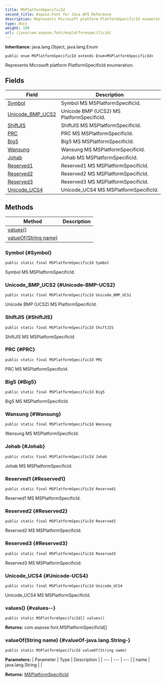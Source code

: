 ```yaml
---
title: MSPlatformSpecificId
second_title: Aspose.Font for Java API Reference
description: Represents Microsoft platform PlatformSpecificId enumeration.
type: docs
weight: 109
url: /java/com.aspose.font/msplatformspecificid/
---
```

**Inheritance:**
java.lang.Object, java.lang.Enum
```
public enum MSPlatformSpecificId extends Enum<MSPlatformSpecificId>
```

Represents Microsoft platform PlatformSpecificId enumeration.
## Fields

| Field | Description |
| --- | --- |
| [Symbol](#Symbol) | Symbol MS MSPlatformSpecificId. |
| [Unicode_BMP_UCS2](#Unicode-BMP-UCS2) | Unicode BMP (UCS2) MS PlatformSpecificId. |
| [ShiftJIS](#ShiftJIS) | ShiftJIS MS MSPlatformSpecificId. |
| [PRC](#PRC) | PRC MS MSPlatformSpecificId. |
| [Big5](#Big5) | Big5 MS MSPlatformSpecificId. |
| [Wansung](#Wansung) | Wansung MS MSPlatformSpecificId. |
| [Johab](#Johab) | Johab MS MSPlatformSpecificId. |
| [Reserved1](#Reserved1) | Reserved1 MS MSPlatformSpecificId. |
| [Reserved2](#Reserved2) | Reserved2 MS MSPlatformSpecificId. |
| [Reserved3](#Reserved3) | Reserved3 MS MSPlatformSpecificId. |
| [Unicode_UCS4](#Unicode-UCS4) | Unicode\_UCS4 MS MSPlatformSpecificId. |
## Methods

| Method | Description |
| --- | --- |
| [values()](#values--) |  |
| [valueOf(String name)](#valueOf-java.lang.String-) |  |
### Symbol {#Symbol}
```
public static final MSPlatformSpecificId Symbol
```


Symbol MS MSPlatformSpecificId.

### Unicode_BMP_UCS2 {#Unicode-BMP-UCS2}
```
public static final MSPlatformSpecificId Unicode_BMP_UCS2
```


Unicode BMP (UCS2) MS PlatformSpecificId.

### ShiftJIS {#ShiftJIS}
```
public static final MSPlatformSpecificId ShiftJIS
```


ShiftJIS MS MSPlatformSpecificId.

### PRC {#PRC}
```
public static final MSPlatformSpecificId PRC
```


PRC MS MSPlatformSpecificId.

### Big5 {#Big5}
```
public static final MSPlatformSpecificId Big5
```


Big5 MS MSPlatformSpecificId.

### Wansung {#Wansung}
```
public static final MSPlatformSpecificId Wansung
```


Wansung MS MSPlatformSpecificId.

### Johab {#Johab}
```
public static final MSPlatformSpecificId Johab
```


Johab MS MSPlatformSpecificId.

### Reserved1 {#Reserved1}
```
public static final MSPlatformSpecificId Reserved1
```


Reserved1 MS MSPlatformSpecificId.

### Reserved2 {#Reserved2}
```
public static final MSPlatformSpecificId Reserved2
```


Reserved2 MS MSPlatformSpecificId.

### Reserved3 {#Reserved3}
```
public static final MSPlatformSpecificId Reserved3
```


Reserved3 MS MSPlatformSpecificId.

### Unicode_UCS4 {#Unicode-UCS4}
```
public static final MSPlatformSpecificId Unicode_UCS4
```


Unicode\_UCS4 MS MSPlatformSpecificId.

### values() {#values--}
```
public static MSPlatformSpecificId[] values()
```




**Returns:**
com.aspose.font.MSPlatformSpecificId[]
### valueOf(String name) {#valueOf-java.lang.String-}
```
public static MSPlatformSpecificId valueOf(String name)
```




**Parameters:**
| Parameter | Type | Description |
| --- | --- | --- |
| name | java.lang.String |  |

**Returns:**
[MSPlatformSpecificId](../../com.aspose.font/msplatformspecificid)
